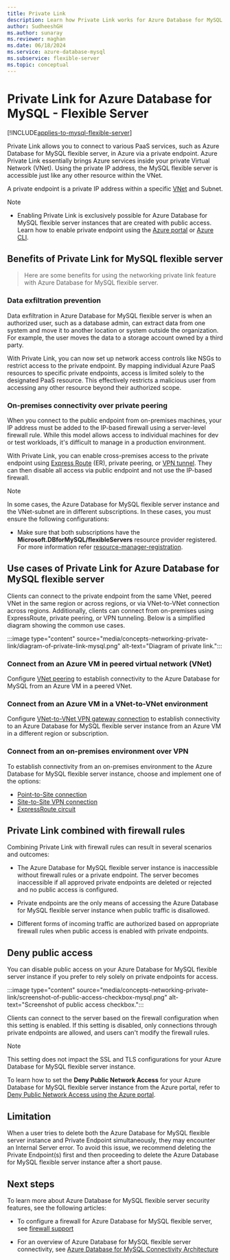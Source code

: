```yaml
---
title: Private Link
description: Learn how Private Link works for Azure Database for MySQL - Flexible Server.
author: SudheeshGH
ms.author: sunaray
ms.reviewer: maghan
ms.date: 06/18/2024
ms.service: azure-database-mysql
ms.subservice: flexible-server
ms.topic: conceptual
---
```


# Private Link for Azure Database for MySQL - Flexible Server

[!INCLUDE[applies-to-mysql-flexible-server](../includes/applies-to-mysql-flexible-server.md)]

Private Link allows you to connect to various PaaS services, such as Azure Database for MySQL flexible server, in Azure via a private endpoint. Azure Private Link essentially brings Azure services inside your private Virtual Network (VNet). Using the private IP address, the MySQL flexible server is accessible just like any other resource within the VNet.

A private endpoint is a private IP address within a specific [VNet](../../virtual-network/virtual-networks-overview.md) and Subnet.

> [!NOTE]
> - Enabling Private Link is exclusively possible for Azure Database for MySQL flexible server instances that are created with public access. Learn how to enable private endpoint using the [Azure portal](how-to-networking-private-link-portal.md) or [Azure CLI](how-to-networking-private-link-azure-cli.md).
## Benefits of Private Link for MySQL flexible server
> Here are some benefits for using the networking private link feature with Azure Database for MySQL flexible server.

### Data exfiltration prevention

Data exfiltration in Azure Database for MySQL flexible server is when an authorized user, such as a database admin, can extract data from one system and move it to another location or system outside the organization. For example, the user moves the data to a storage account owned by a third party.

With Private Link, you can now set up network access controls like NSGs to restrict access to the private endpoint. By mapping individual Azure PaaS resources to specific private endpoints, access is limited solely to the designated PaaS resource. This effectively restricts a malicious user from accessing any other resource beyond their authorized scope.

### On-premises connectivity over private peering

When you connect to the public endpoint from on-premises machines, your IP address must be added to the IP-based firewall using a server-level firewall rule. While this model allows access to individual machines for dev or test workloads, it's difficult to manage in a production environment.

With Private Link, you can enable cross-premises access to the private endpoint using [Express Route](https://azure.microsoft.com/services/expressroute/) (ER), private peering, or [VPN tunnel](../../vpn-gateway/index.yml). They can then disable all access via public endpoint and not use the IP-based firewall.

> [!NOTE]  
> In some cases, the Azure Database for MySQL flexible server instance and the VNet-subnet are in different subscriptions. In these cases, you must ensure the following configurations:
> - Make sure that both subscriptions have the **Microsoft.DBforMySQL/flexibleServers** resource provider registered. For more information refer [resource-manager-registration](../../azure-resource-manager/management/resource-providers-and-types.md).

## Use cases of Private Link for Azure Database for MySQL flexible server

Clients can connect to the private endpoint from the same VNet, peered VNet in the same region or across regions, or via VNet-to-VNet connection across regions. Additionally, clients can connect from on-premises using ExpressRoute, private peering, or VPN tunneling. Below is a simplified diagram showing the common use cases.

:::image type="content" source="media/concepts-networking-private-link/diagram-of-private-link-mysql.png" alt-text="Diagram of private link.":::

### Connect from an Azure VM in peered virtual network (VNet)

Configure [VNet peering](../../virtual-network/tutorial-connect-virtual-networks-powershell.md) to establish connectivity to the Azure Database for MySQL from an Azure VM in a peered VNet.

### Connect from an Azure VM in a VNet-to-VNet environment

Configure [VNet-to-VNet VPN gateway connection](../../vpn-gateway/vpn-gateway-howto-vnet-vnet-resource-manager-portal.md) to establish connectivity to an Azure Database for MySQL flexible server instance from an Azure VM in a different region or subscription.

### Connect from an on-premises environment over VPN

To establish connectivity from an on-premises environment to the Azure Database for MySQL flexible server instance, choose and implement one of the options:

- [Point-to-Site connection](../../vpn-gateway/vpn-gateway-howto-point-to-site-rm-ps.md)
- [Site-to-Site VPN connection](../../vpn-gateway/vpn-gateway-create-site-to-site-rm-powershell.md)
- [ExpressRoute circuit](../../expressroute/expressroute-howto-linkvnet-portal-resource-manager.md)

## Private Link combined with firewall rules

Combining Private Link with firewall rules can result in several scenarios and outcomes:

- The Azure Database for MySQL flexible server instance is inaccessible without firewall rules or a private endpoint. The server becomes inaccessible if all approved private endpoints are deleted or rejected and no public access is configured.

- Private endpoints are the only means of accessing the Azure Database for MySQL flexible server instance when public traffic is disallowed.

- Different forms of incoming traffic are authorized based on appropriate firewall rules when public access is enabled with private endpoints.

## Deny public access

You can disable public access on your Azure Database for MySQL flexible server instance if you prefer to rely solely on private endpoints for access.

:::image type="content" source="media/concepts-networking-private-link/screenshot-of-public-access-checkbox-mysql.png" alt-text="Screenshot of public access checkbox.":::

Clients can connect to the server based on the firewall configuration when this setting is enabled. If this setting is disabled, only connections through private endpoints are allowed, and users can't modify the firewall rules.

> [!NOTE]  
> This setting does not impact the SSL and TLS configurations for your Azure Database for MySQL flexible server instance.

To learn how to set the **Deny Public Network Access** for your Azure Database for MySQL flexible server instance from the Azure portal, refer to [Deny Public Network Access using the Azure portal](how-to-networking-private-link-deny-public-access.md).

## Limitation

When a user tries to delete both the Azure Database for MySQL flexible server instance and Private Endpoint simultaneously, they may encounter an Internal Server error. To avoid this issue, we recommend deleting the Private Endpoint(s) first and then proceeding to delete the Azure Database for MySQL flexible server instance after a short pause.

## Next steps

To learn more about Azure Database for MySQL flexible server security features, see the following articles:

- To configure a firewall for Azure Database for MySQL flexible server, see [firewall support](concepts-networking-public.md)

- For an overview of Azure Database for MySQL flexible server connectivity, see [Azure Database for MySQL Connectivity Architecture](concepts-networking.md)



